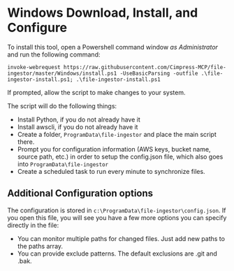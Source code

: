 Windows Download, Install, and Configure
===

To install this tool, open a Powershell command window *as Administrator* and run the following command:
```
invoke-webrequest https://raw.githubusercontent.com/Cimpress-MCP/file-ingestor/master/Windows/install.ps1 -UseBasicParsing -outfile .\file-ingestor-install.ps1; .\file-ingestor-install.ps1
```

If prompted, allow the script to make changes to your system.

The script will do the following things:
* Install Python, if you do not already have it
* Install awscli, if you do not already have it
* Create a folder, `ProgramData\file-ingestor` and place the main script there.
* Prompt you for configuration information (AWS keys, bucket name, source path, etc.) in order to setup the config.json file, which also goes into `ProgramData\file-ingestor`
* Create a scheduled task to run every minute to synchronize files.

Additional Configuration options
---
The configuration is stored in `c:\ProgramData\file-ingestor\config.json`. If you open this file, you will see you have a few more options you can specify directly in the file:
* You can monitor multiple paths for changed files. Just add new paths to the paths array.
* You can provide exclude patterns. The default exclusions are .git and .bak.
